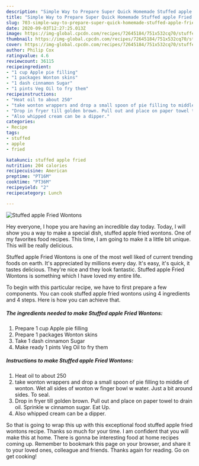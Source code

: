 ```yaml
---
description: "Simple Way to Prepare Super Quick Homemade Stuffed apple Fried Wontons"
title: "Simple Way to Prepare Super Quick Homemade Stuffed apple Fried Wontons"
slug: 703-simple-way-to-prepare-super-quick-homemade-stuffed-apple-fried-wontons
date: 2020-09-03T12:27:25.013Z
image: https://img-global.cpcdn.com/recipes/72645184/751x532cq70/stuffed-apple-fried-wontons-recipe-main-photo.jpg
thumbnail: https://img-global.cpcdn.com/recipes/72645184/751x532cq70/stuffed-apple-fried-wontons-recipe-main-photo.jpg
cover: https://img-global.cpcdn.com/recipes/72645184/751x532cq70/stuffed-apple-fried-wontons-recipe-main-photo.jpg
author: Philip Cox
ratingvalue: 4.6
reviewcount: 36115
recipeingredient:
- "1 cup Apple pie filling"
- "1 packages Wonton skins"
- "1 dash cinnamon Sugar"
- "1 pints Veg Oil to fry them"
recipeinstructions:
- "Heat oil to about 250"
- "take wonton wrappers and drop a small spoon of pie filling to middle of wonton. Wet all sides of wonton w finger bowl w water. Just a bit around sides. To seal."
- "Drop in fryer till golden brown. Pull out and place on paper towel to drain oil. Sprinkle w cinnamon sugar. Eat Up."
- "Also whipped cream can be a dipper."
categories:
- Recipe
tags:
- stuffed
- apple
- fried

katakunci: stuffed apple fried 
nutrition: 204 calories
recipecuisine: American
preptime: "PT16M"
cooktime: "PT36M"
recipeyield: "2"
recipecategory: Lunch

---
```



![Stuffed apple Fried Wontons](https://img-global.cpcdn.com/recipes/72645184/751x532cq70/stuffed-apple-fried-wontons-recipe-main-photo.jpg)

Hey everyone, I hope you are having an incredible day today. Today, I will show you a way to make a special dish, stuffed apple fried wontons. One of my favorites food recipes. This time, I am going to make it a little bit unique. This will be really delicious.

Stuffed apple Fried Wontons is one of the most well liked of current trending foods on earth. It's appreciated by millions every day. It's easy, it's quick, it tastes delicious. They're nice and they look fantastic. Stuffed apple Fried Wontons is something which I have loved my entire life.




To begin with this particular recipe, we have to first prepare a few components. You can cook stuffed apple fried wontons using 4 ingredients and 4 steps. Here is how you can achieve that.

<!--inarticleads1-->

##### The ingredients needed to make Stuffed apple Fried Wontons:

1. Prepare 1 cup Apple pie filling
1. Prepare 1 packages Wonton skins
1. Take 1 dash cinnamon Sugar
1. Make ready 1 pints Veg Oil to fry them




<!--inarticleads2-->

##### Instructions to make Stuffed apple Fried Wontons:

1. Heat oil to about 250
1. take wonton wrappers and drop a small spoon of pie filling to middle of wonton. Wet all sides of wonton w finger bowl w water. Just a bit around sides. To seal.
1. Drop in fryer till golden brown. Pull out and place on paper towel to drain oil. Sprinkle w cinnamon sugar. Eat Up.
1. Also whipped cream can be a dipper.




So that is going to wrap this up with this exceptional food stuffed apple fried wontons recipe. Thanks so much for your time. I am confident that you will make this at home. There is gonna be interesting food at home recipes coming up. Remember to bookmark this page on your browser, and share it to your loved ones, colleague and friends. Thanks again for reading. Go on get cooking!
